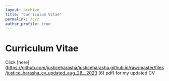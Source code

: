 ```yaml
---
layout: archive
title: "Curriculum Vitae"
permalink: /cv/
author_profile: true
---
```

# Curriculum Vitae

Click [here](https://github.com/justiceharasha/justiceharasha.github.io/raw/master/files/justice_harasha_cv_updated_aug_28__2023 (6).pdf) for my updated CV.
